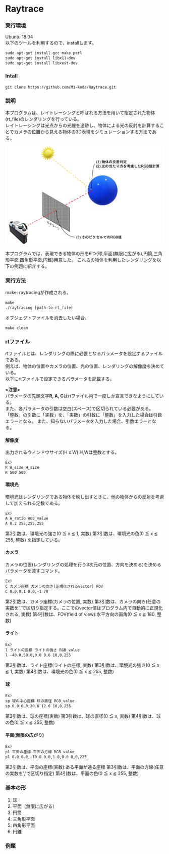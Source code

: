# Raytrace

### 実行環境
Ubuntu 18.04</br>
以下のツールを利用するので、installします。
```
sudo apt-get install gcc make perl
sudo apt-get install libx11-dev
sudo apt-get install libxext-dev
```
### Intall
```
git clone https://github.com/M1-koda/Raytrace.git
```
### 説明
本プログラムは、レイトレーシングと呼ばれる方法を用いて指定された物体(rt_file)のレンダリングを行っている。</br>
レイトレーシングは光点からの光線を追跡し、物体による光の反射を計算することでカメラの位置から見える物体の3D表現をシミュレーションする方法である。

![レイトレーシング](fundamental%20shape/method.png?raw=true)

本プログラムでは、表現できる物体の形を6つ{球,平面(無限に広がる),円筒,三角形平面,四角形平面,円錐}用意した。
これらの物体を利用したレンダリングを以下の例題に紹介する。

### 実行方法
make: raytracingが作成される。
```
make 
./raytracing [path-to-rt_file]
```
オブジェクトファイルを消去したい場合、
```
make clean
```

### rtファイル
rtファイルとは、レンダリングの際に必要となるパラメータを設定するファイルである。</br>
例えば、物体の位置やカメラの位置、光の位置、レンダリングの解像度を決めている。</br>
以下にrtファイルで設定できるパラメータを記載する。</br>

**__<注意>__**</br>
パラメータの先頭文字**R, A, C**はrtファイル内で一度しか宣言できなようにしている。</br>
また、各パラメータの引数は空白(スペース)で区切られている必要がある。</br>
「整数」の引数に「実数」を、「実数」の引数に「整数」を入力した場合は引数エラーとなる。
また、知らないパラメータを入力した場合、引数エラーとなる。

#### __**解像度**__
出力されるウィンドウサイズ(H x W) H,Wは整数とする。
```
Ex)
R W_size H_size
R 500 500
```

#### __**環境光**__
環境光はレンダリングである物体を映し出すときに、他の物体からの反射を考慮して加えられる定数である。
```
Ex)
A A_ratio RGB_value
A 0.2 255,255,255
```
第2引数は、環境光の強さ(0 ≦ x ≦ 1, 実数)
第3引数は、環境光の色(0 ≦ x ≦ 255, 整数)
を指定している。

#### __**カメラ**__
カメラの位置(レンダリングの処理を行う3次元の位置、方向を決める)を決めるパラメータを渡すコマンド。
```
Ex)
C カメラ座標 カメラの向き(正規化されるvector) FOV
C 0.0,0,1 0,0,-1 70
```
第2引数は、カメラ座標(カメラの位置, 実数)
第3引数は、カメラの向き(任意の実数を','で区切り指定する。ここでのvector値はプログラム内で自動的に正規化される, 実数)
第4引数は、FOV(field of view):水平方向の画角(0 ≦ x ≦ 180, 整数)

#### __**ライト**__
```
Ex)
l ライトの座標 ライトの強さ RGB_value
l -40.0,50.0,0.0 0.6 10,0,255
```
第2引数は、ライト座標(ライトの座標, 実数)
第3引数は、環境光の強さ(0 ≦ x ≦ 1, 実数)
第4引数は、環境光の色(0 ≦ x ≦ 255, 整数)

#### __**球**__
```
Ex)
sp 球の中心座標 球の直径 RGB_value
sp 0.0,0.0,20.6 12.6 10,0,255
```
第2引数は、球の座標(実数)
第3引数は、球の直径(0 ≦ x, 実数)
第4引数は、球の色(0 ≦ x ≦ 255, 整数)

#### __**平面(無限の広がり)**__
```
Ex)
pl 平面の座標 平面の方線 RGB_value
pl 0.0,0.0,-10.0 0.0,1.0,0.0 0,0,225
```
第2引数は、平面の座標(実数):ある平面が通る座標
第3引数は、平面の方線(任意の実数を','で区切り指定)
第4引数は、平面の色(0 ≦ x ≦ 255, 整数)

### 基本の形
1. 球
2. 平面（無限に広がる）
3. 円筒
4. 三角形平面
5. 四角形平面
6. 円錐

### 例題


